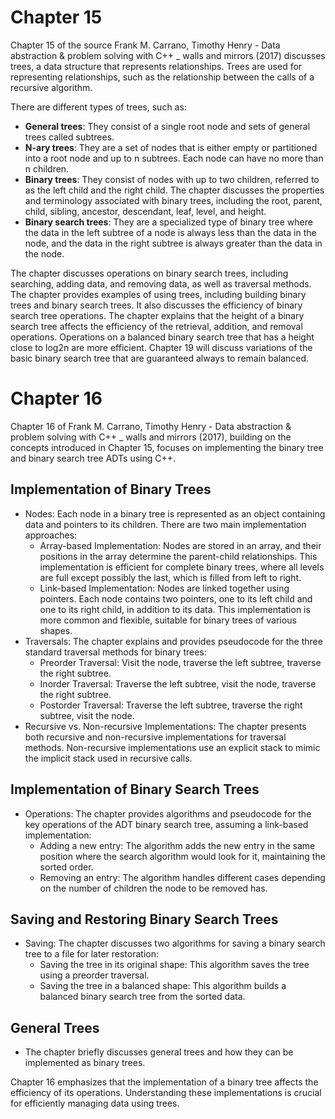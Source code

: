 # Chapter 15
Chapter 15 of the source Frank M. Carrano, Timothy Henry - Data abstraction & problem solving with C++ _ walls and mirrors (2017) discusses trees, a data structure that represents relationships.  Trees are used for representing relationships, such as the relationship between the calls of a recursive algorithm. <br/>

There are different types of trees, such as:
- **General trees**: They consist of a single root node and sets of general trees called subtrees.
- **N-ary trees**:  They are a set of nodes that is either empty or partitioned into a root node and up to n subtrees. Each node can have no more than n children.
- **Binary trees**: They consist of nodes with up to two children, referred to as the left child and the right child. The chapter discusses the properties and terminology associated with binary trees, including the root, parent, child, sibling, ancestor, descendant, leaf, level, and height.
- **Binary search trees**:  They are a specialized type of binary tree where the data in the left subtree of a node is always less than the data in the node, and the data in the right subtree is always greater than the data in the node. <br/>

The chapter discusses operations on binary search trees, including searching, adding data, and removing data, as well as traversal methods. The chapter provides examples of using trees, including building binary trees and binary search trees. It also discusses the efficiency of binary search tree operations. The chapter explains that the height of a binary search tree affects the efficiency of the retrieval, addition, and removal operations. Operations on a balanced binary search tree that has a height close to log2n are more efficient. Chapter 19 will discuss variations of the basic binary search tree that are guaranteed always to remain balanced.

# Chapter 16
Chapter 16 of Frank M. Carrano, Timothy Henry - Data abstraction & problem solving with C++ _ walls and mirrors (2017), building on the concepts introduced in Chapter 15, focuses on implementing the binary tree and binary search tree ADTs using C++.

## Implementation of Binary Trees
- Nodes:  Each node in a binary tree is represented as an object containing data and pointers to its children. There are two main implementation approaches:
  - Array-based Implementation: Nodes are stored in an array, and their positions in the array determine the parent-child relationships. This implementation is efficient for complete binary trees, where all levels are full except possibly the last, which is filled from left to right.
  - Link-based Implementation:  Nodes are linked together using pointers. Each node contains two pointers, one to its left child and one to its right child, in addition to its data. This implementation is more common and flexible, suitable for binary trees of various shapes.
- Traversals: The chapter explains and provides pseudocode for the three standard traversal methods for binary trees:
  - Preorder Traversal: Visit the node, traverse the left subtree, traverse the right subtree.
  - Inorder Traversal: Traverse the left subtree, visit the node, traverse the right subtree.
  - Postorder Traversal: Traverse the left subtree, traverse the right subtree, visit the node.
- Recursive vs. Non-recursive Implementations:  The chapter presents both recursive and non-recursive implementations for traversal methods. Non-recursive implementations use an explicit stack to mimic the implicit stack used in recursive calls.

## Implementation of Binary Search Trees
- Operations: The chapter provides algorithms and pseudocode for the key operations of the ADT binary search tree, assuming a link-based implementation:
  - Adding a new entry: The algorithm adds the new entry in the same position where the search algorithm would look for it, maintaining the sorted order.
  - Removing an entry: The algorithm handles different cases depending on the number of children the node to be removed has.

## Saving and Restoring Binary Search Trees
- Saving:  The chapter discusses two algorithms for saving a binary search tree to a file for later restoration:
  - Saving the tree in its original shape: This algorithm saves the tree using a preorder traversal.
  - Saving the tree in a balanced shape: This algorithm builds a balanced binary search tree from the sorted data.

## General Trees
- The chapter briefly discusses general trees and how they can be implemented as binary trees.

Chapter 16 emphasizes that the implementation of a binary tree affects the efficiency of its operations. Understanding these implementations is crucial for efficiently managing data using trees.
